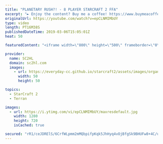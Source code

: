 ```yaml
---
title: "PLANETARY RUSH?! - 8 PLAYER STARCRAFT 2 FFA"
excerpt: "► Enjoy the content? Buy me a coffee! https://www.buymeacoffee.com/SC2HL ► Submit your REPLAYS! - http://bit.ly/SC2HLsubmit   ► SUBSCRIBE to SC2HL! http://bit.ly/SC2HLsubscribe   A crazy description   Thank you for watching our videos! Subscribe for more StarCraft 2: Legacy of the void highlights. We"
originalUrl: https://youtube.com/watch?v=epCLNMIMbUY
type: video
length: PT16M38S
publishedDateTime: 2019-03-06T15:05:01Z
heat: 50

featuredContent: "<iframe width=\"800\" height=\"500\" frameborder=\"0\" src=\"https://www.youtube.com/embed/epCLNMIMbUY\" allow=\"accelerometer; autoplay; encrypted-media; gyroscope; picture-in-picture\" allowfullscreen></iframe>"

provider:
  name: SC2HL
  domain: sc2hl.com
  images:
    - url: https://everyday-cc.github.io/starcraft2/assets/images/organizations/sc2hl.com-50x50.jpg
      width: 50
      height: 50

topics:
  - StarCraft 2
  - Terran

images:
  - url: https://i.ytimg.com/vi/epCLNMIMbUY/maxresdefault.jpg
    width: 1280
    height: 720
    isCached: true

secured: "rR1/ceJDRElS/6CrfWLpmm2mMQbpifpKqk5JhHyq4vOjBfgSk9BHUFw8+4C/urCJiPuYzhZYWx32uneTQegZ7u0MM71NuLYFW/4Ngpkz7BOJijEjN1BdFrBkfIlCRQzeLiUKUmUPVvUNy/ZlO7EqnaxO69WaZ7Yx+eWWjNs70IbZ+f/fWI4qcSZukSDXc64hRaLhP4Dkcr+dWHbwB8YGjDQMig+IG2MpXiDxVjWpdnzqFZ6ApbNV1e4CmsFmxCV88j+EjsZZKggOXVjTPfVDSXaNQk3fwHFjK1ePDBo/uBoSeBKHSSQsbhKf3zTma9ZPPVppYBsNp8nFquZGGzcCPfVYkDC51/pt1lplAXqabYMYPlPHYF9HTJng9LUStyen21Jj6RlXlqKQnMUXcrVx1gHSVu8zIrpFK4pjTpQfuGch8EXO3YE8Xr+/tNXiS7Pv;kmpw3UT/m4+qjtDek9VsIA=="
---
```


